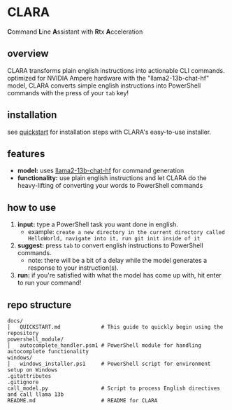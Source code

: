 # CLARA
**C**ommand **L**ine **A**ssistant with **R**tx **A**cceleration

## overview
CLARA transforms plain english instructions into actionable CLI commands. optimized for NVIDIA Ampere hardware with the "llama2-13b-chat-hf" model, CLARA converts simple english instructions into PowerShell commands with the press of your `tab` key!

## installation
see [quickstart](docs/QUICKSTART.md) for installation steps with CLARA's easy-to-use installer.

## features
- **model:** uses [llama2-13b-chat-hf](https://huggingface.co/meta-llama/Llama-2-13b-chat-hf) for command generation
- **functionality:** use plain english instructions and let CLARA do the heavy-lifting of converting your words to PowerShell commands

## how to use
1. **input:** type a PowerShell task you want done in english.
    - example: `create a new directory in the current directory called HelloWorld, navigate into it, run git init inside of it`
2. **suggest:** press `tab` to convert english instructions to PowerShell commands.
    - note: there will be a bit of a delay while the model generates a response to your instruction(s).
3. **run:** if you're satisfied with what the model has come up with, hit enter to run your command!

## repo structure

```plaintext
docs/
│   QUICKSTART.md             # This guide to quickly begin using the repository
powershell_module/
│   autocomplete_handler.psm1 # PowerShell module for handling autocomplete functionality
windows/
│   windows_installer.ps1     # PowerShell script for environment setup on Windows
.gitattributes
.gitignore
call_model.py                 # Script to process English directives and call llama 13b
README.md                     # README for CLARA
```
